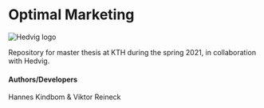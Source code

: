 # Optimal Marketing
![Hedvig logo](https://github.com/[hkindbom]/[optimal-marketing]/blob/[master]/hedvig_logo.png.jpg?raw=true)

Repository for master thesis at KTH during the spring 2021, 
in collaboration with Hedvig.
#### Authors/Developers
Hannes Kindbom & Viktor Reineck


